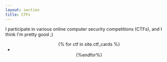 ```yaml
---
layout: section
title: CTFs
---
```




I participate in various online computer security competitions (CTFs), and I think I'm pretty good ;)
<div class = "ctf">
	<ul style="text-align:center;">
		{% for ctf in site.ctf_cards %}
		<li class = "horizontal ctf-card" style="width:32%">
			<div style="background-image:url({{ctf.imageurl}})"></div>
		</li>
		{%endfor%}
	</ul>
</div>